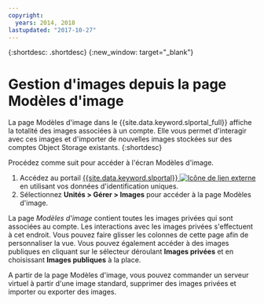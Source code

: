 ```yaml
---
copyright:
  years: 2014, 2018
lastupdated: "2017-10-27"
---
```


{:shortdesc: .shortdesc}
{:new_window: target="_blank"}

# Gestion d'images depuis la page Modèles d'image

La page Modèles d'image dans le {{site.data.keyword.slportal_full}} affiche la totalité des images associées à un compte. Elle vous permet d'interagir avec ces images et d'importer de nouvelles images stockées sur des comptes Object Storage existants.
{:shortdesc}

Procédez comme suit pour accéder à l'écran Modèles d'image.

1. Accédez au portail [{{site.data.keyword.slportal}} ![Icône de lien externe](../../icons/launch-glyph.svg "Icône de lien externe")](https://control.softlayer.com/) en utilisant vos données d'identification uniques.
2. Sélectionnez **Unités > Gérer > Images** pour accéder à la page Modèles d'image.

La page *Modèles d'image* contient toutes les images privées qui sont associées au compte. Les interactions avec les images privées s'effectuent à cet endroit. Vous pouvez faire glisser les colonnes de cette page afin de personnaliser la vue. Vous pouvez également accéder à des images publiques en cliquant sur le sélecteur déroulant **Images privées** et en choisissant **Images publiques** à la place. 

A partir de la page Modèles d'image, vous pouvez commander un serveur virtuel à partir d'une image standard, supprimer des images privées et importer ou exporter des images. 
